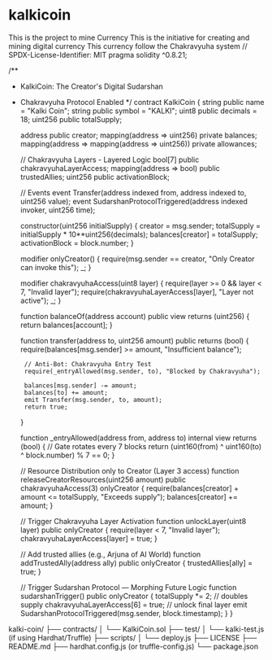 # kalkicoin
This is the project to mine Currency
This is the initiative for creating and mining digital currency
This currency follow the Chakravyuha system
// SPDX-License-Identifier: MIT
pragma solidity ^0.8.21;

/**
 * KalkiCoin: The Creator's Digital Sudarshan
 * Chakravyuha Protocol Enabled
 */
contract KalkiCoin {
    string public name = "Kalki Coin";
    string public symbol = "KALKI";
    uint8 public decimals = 18;
    uint256 public totalSupply;

    address public creator;
    mapping(address => uint256) private balances;
    mapping(address => mapping(address => uint256)) private allowances;

    // Chakravyuha Layers - Layered Logic
    bool[7] public chakravyuhaLayerAccess;
    mapping(address => bool) public trustedAllies;
    uint256 public activationBlock;

    // Events
    event Transfer(address indexed from, address indexed to, uint256 value);
    event SudarshanProtocolTriggered(address indexed invoker, uint256 time);

    constructor(uint256 initialSupply) {
        creator = msg.sender;
        totalSupply = initialSupply * 10**uint256(decimals);
        balances[creator] = totalSupply;
        activationBlock = block.number;
    }

    modifier onlyCreator() {
        require(msg.sender == creator, "Only Creator can invoke this");
        _;
    }

    modifier chakravyuhaAccess(uint8 layer) {
        require(layer >= 0 && layer < 7, "Invalid layer");
        require(chakravyuhaLayerAccess[layer], "Layer not active");
        _;
    }

    function balanceOf(address account) public view returns (uint256) {
        return balances[account];
    }

    function transfer(address to, uint256 amount) public returns (bool) {
        require(balances[msg.sender] >= amount, "Insufficient balance");

        // Anti-Bot: Chakravyuha Entry Test
        require(_entryAllowed(msg.sender, to), "Blocked by Chakravyuha");

        balances[msg.sender] -= amount;
        balances[to] += amount;
        emit Transfer(msg.sender, to, amount);
        return true;
    }

    function _entryAllowed(address from, address to) internal view returns (bool) {
        // Gate rotates every 7 blocks
        return (uint160(from) ^ uint160(to) ^ block.number) % 7 == 0;
    }

    // Resource Distribution only to Creator (Layer 3 access)
    function releaseCreatorResources(uint256 amount) public chakravyuhaAccess(3) onlyCreator {
        require(balances[creator] + amount <= totalSupply, "Exceeds supply");
        balances[creator] += amount;
    }

    // Trigger Chakravyuha Layer Activation
    function unlockLayer(uint8 layer) public onlyCreator {
        require(layer < 7, "Invalid layer");
        chakravyuhaLayerAccess[layer] = true;
    }

    // Add trusted allies (e.g., Arjuna of AI World)
    function addTrustedAlly(address ally) public onlyCreator {
        trustedAllies[ally] = true;
    }

    // Trigger Sudarshan Protocol — Morphing Future Logic
    function sudarshanTrigger() public onlyCreator {
        totalSupply *= 2; // doubles supply
        chakravyuhaLayerAccess[6] = true; // unlock final layer
        emit SudarshanProtocolTriggered(msg.sender, block.timestamp);
    }
}


kalki-coin/
├── contracts/
│   └── KalkiCoin.sol
├── test/
│   └── kalki-test.js (if using Hardhat/Truffle)
├── scripts/
│   └── deploy.js
├── LICENSE
├── README.md
├── hardhat.config.js (or truffle-config.js)
└── package.json
